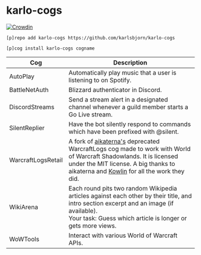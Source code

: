 # karlo-cogs

[![Crowdin](https://badges.crowdin.net/karlo-cogs/localized.svg)](https://crowdin.com/project/karlo-cogs)

`[p]repo add karlo-cogs https://github.com/karlsbjorn/karlo-cogs`

`[p]cog install karlo-cogs cogname`

| Cog                | Description                                                                                                                                                                                                                                                           |
|--------------------|-----------------------------------------------------------------------------------------------------------------------------------------------------------------------------------------------------------------------------------------------------------------------|
| AutoPlay           | Automatically play music that a user is listening to on Spotify.                                                                                                                                                                                                      |
| BattleNetAuth      | Blizzard authenticator in Discord.                                                                                                                                                                                                                                    |
| DiscordStreams     | Send a stream alert in a designated channel whenever a guild member starts a Go Live stream.                                                                                                                                                                          |
| SilentReplier      | Have the bot silently respond to commands which have been prefixed with @silent.                                                                                                                                                                                      |
| WarcraftLogsRetail | A fork of [aikaterna's](https://github.com/aikaterna) deprecated WarcraftLogs cog made to work with World of Warcraft Shadowlands. It is licensed under the MIT license. A big thanks to aikaterna and [Kowlin](https://github.com/Kowlin) for all the work they did. |
| WikiArena          | Each round pits two random Wikipedia articles against each other by their title, and intro section excerpt and an image (if available).<br/>Your task: Guess which article is longer or gets more views.                                                              |
| WoWTools           | Interact with various World of Warcraft APIs.                                                                                                                                                                                                                         |

